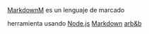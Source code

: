 
[MarkdownM](https://es.wikipedia.org/wiki/Markdown) es un lenguaje de marcado

herramienta usando [Node.js](https://nodejs.org/)
[Markdown](https://es.wikipedia.org/wiki/noExiste)
[arb&b](https://es.airbnb.com/)